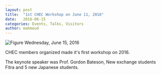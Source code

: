 ```yaml
---
layout: post
title:  "1st CHEC Workshop on June 11, 2016"
date:   2016-06-15
categories: Events, Talks, Visitors
author: mahmoud
---
```


![Figure](https://farm8.staticflickr.com/7659/26983389573_ebf411f4e6_c.jpg)
Wednesday, June 15, 2016

CHEC members organized made it's first workshop on 2016.

The keynote speaker was Prof. Gordon Bateson, New exchange students Fitra and 5 new Japanese students.



